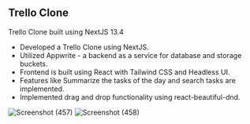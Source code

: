 
## Trello Clone

Trello Clone built using NextJS 13.4

+ Developed a Trello Clone using NextJS.
+ Utilized Appwrite - a backend as a service for database and storage buckets.
+ Frontend is built using React with Tailwind CSS and Headless UI.
+ Features like Summarize the tasks of the day and search tasks are implemented.
+ Implemented drag and drop functionality using react-beautiful-dnd.

![Screenshot (457)](https://github.com/hishaam08/Trello-Clone/assets/89605014/2420af28-2d7b-4ae2-b36d-cc4706791747)
![Screenshot (458)](https://github.com/hishaam08/Trello-Clone/assets/89605014/2bb3f284-88a1-4800-b876-ae197ea4ad6b)


